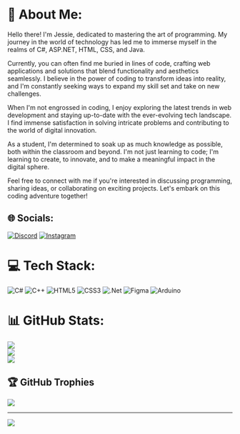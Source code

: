 # 💫 About Me:
Hello there! I'm Jessie, dedicated to mastering the art of programming. My journey in the world of technology has led me to immerse myself in the realms of C#, ASP.NET, HTML, CSS, and Java.

Currently, you can often find me buried in lines of code, crafting web applications and solutions that blend functionality and aesthetics seamlessly. I believe in the power of coding to transform ideas into reality, and I'm constantly seeking ways to expand my skill set and take on new challenges.

When I'm not engrossed in coding, I enjoy exploring the latest trends in web development and staying up-to-date with the ever-evolving tech landscape. I find immense satisfaction in solving intricate problems and contributing to the world of digital innovation.

As a student, I'm determined to soak up as much knowledge as possible, both within the classroom and beyond. I'm not just learning to code; I'm learning to create, to innovate, and to make a meaningful impact in the digital sphere.

Feel free to connect with me if you're interested in discussing programming, sharing ideas, or collaborating on exciting projects. Let's embark on this coding adventure together!


## 🌐 Socials:
[![Discord](https://img.shields.io/badge/Discord-%237289DA.svg?logo=discord&logoColor=white)](https://discord.gg/https://discord.gg/Aja8Rjz72F) [![Instagram](https://img.shields.io/badge/Instagram-%23E4405F.svg?logo=Instagram&logoColor=white)](https://www.instagram.com/to_je_icy/) 

# 💻 Tech Stack:
![C#](https://img.shields.io/badge/c%23-%23239120.svg?style=for-the-badge&logo=c-sharp&logoColor=white) ![C++](https://img.shields.io/badge/c++-%2300599C.svg?style=for-the-badge&logo=c%2B%2B&logoColor=white) ![HTML5](https://img.shields.io/badge/html5-%23E34F26.svg?style=for-the-badge&logo=html5&logoColor=white) ![CSS3](https://img.shields.io/badge/css3-%231572B6.svg?style=for-the-badge&logo=css3&logoColor=white) ![.Net](https://img.shields.io/badge/.NET-5C2D91?style=for-the-badge&logo=.net&logoColor=white) 	![Figma](https://img.shields.io/badge/figma-%23F24E1E.svg?style=for-the-badge&logo=figma&logoColor=white) ![Arduino](https://img.shields.io/badge/-Arduino-00979D?style=for-the-badge&logo=Arduino&logoColor=white)
# 📊 GitHub Stats:
![](https://github-readme-stats.vercel.app/api?username=IcyIme&theme=dark&hide_border=false&include_all_commits=true&count_private=true)<br/>
![](https://github-readme-streak-stats.herokuapp.com/?user=IcyIme&theme=dark&hide_border=false)<br/>
![](https://github-readme-stats.vercel.app/api/top-langs/?username=IcyIme&theme=dark&hide_border=false&include_all_commits=true&count_private=true&layout=compact)

## 🏆 GitHub Trophies
![](https://github-profile-trophy.vercel.app/?username=IcyIme&theme=radical&no-frame=false&no-bg=true&margin-w=4)

---
[![](https://visitcount.itsvg.in/api?id=IcyIme&icon=0&color=0)](https://visitcount.itsvg.in)

